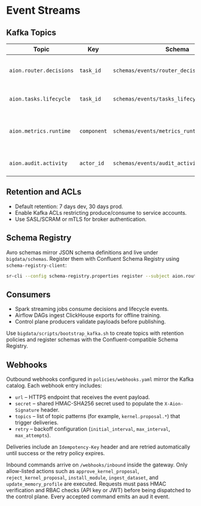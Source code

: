 # Event Streams

## Kafka Topics

| Topic | Key | Schema | Description |
|-------|-----|--------|-------------|
| `aion.router.decisions` | `task_id` | `schemas/events/router_decision.schema.json` | Records router choices and privacy tier |
| `aion.tasks.lifecycle` | `task_id` | `schemas/events/tasks_lifecycle.schema.json` | Tracks task state transitions |
| `aion.metrics.runtime` | `component` | `schemas/events/metrics_runtime.schema.json` | Emits metrics for Prometheus-style aggregation |
| `aion.audit.activity` | `actor_id` | `schemas/events/audit_activity.schema.json` | Captures administrative changes |

## Retention and ACLs

- Default retention: 7 days dev, 30 days prod.
- Enable Kafka ACLs restricting produce/consume to service accounts.
- Use SASL/SCRAM or mTLS for broker authentication.

## Schema Registry

Avro schemas mirror JSON schema definitions and live under `bigdata/schemas`. Register them with Confluent Schema Registry using `schema-registry-client`:

```bash
sr-cli --config schema-registry.properties register --subject aion.router.decisions-value --schema bigdata/schemas/router_decision.avsc
```

## Consumers

- Spark streaming jobs consume decisions and lifecycle events.
- Airflow DAGs ingest ClickHouse exports for offline training.
- Control plane producers validate payloads before publishing.

Use `bigdata/scripts/bootstrap_kafka.sh` to create topics with retention policies and register schemas with the Confluent-compatible Schema Registry.

## Webhooks

Outbound webhooks configured in `policies/webhooks.yaml` mirror the Kafka catalog. Each webhook entry includes:

- `url` – HTTPS endpoint that receives the event payload.
- `secret` – shared HMAC-SHA256 secret used to populate the `X-Aion-Signature` header.
- `topics` – list of topic patterns (for example, `kernel.proposal.*`) that trigger deliveries.
- `retry` – backoff configuration (`initial_interval`, `max_interval`, `max_attempts`).

Deliveries include an `Idempotency-Key` header and are retried automatically until success or the retry policy expires.

Inbound commands arrive on `/webhooks/inbound` inside the gateway. Only allow-listed actions such as `approve_kernel_proposal`,
`reject_kernel_proposal`, `install_module`, `ingest_dataset`, and `update_memory_profile` are executed. Requests must pass HMAC
verification and RBAC checks (API key or JWT) before being dispatched to the control plane. Every accepted command emits an aud
it event.
